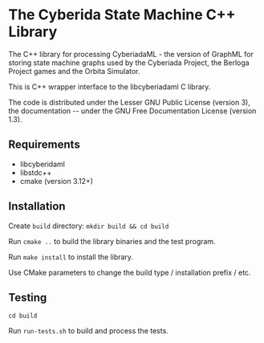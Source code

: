 # The Cyberida State Machine C++ Library

The C++ library for processing CyberiadaML - the version of GraphML for storing state machine graphs
used by the Cyberiada Project, the Berloga Project games and the Orbita Simulator. 

This is C++ wrapper interface to the libcyberiadaml C library.

The code is distributed under the Lesser GNU Public License (version 3), the documentation -- under
the GNU Free Documentation License (version 1.3).

## Requirements

* libcyberidaml
* libstdc++
* cmake (version 3.12+)

## Installation

Create `build` directory: `mkdir build && cd build`

Run `cmake ..` to build the library binaries and the test program.

Run `make install` to install the library.

Use CMake parameters to change the build type / installation prefix / etc.

## Testing

`cd build`

Run `run-tests.sh` to build and process the tests.
